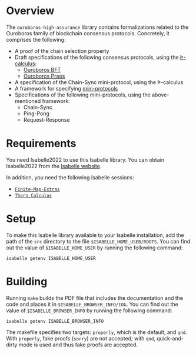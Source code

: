 Overview
========

The `ouroboros-high-assurance` library contains formalizations related
to the Ouroboros family of blockchain consensus protocols. Concretely,
it comprises the following:

  * A proof of the chain selection property
  * Draft specifications of the following consensus protocols, using the
    [Þ-calculus][thorn-calculus]:
      - [Ouroboros BFT][ouroboros-bft]
      - [Ouroboros Praos][ouroboros-praos]
  * A specification of the Chain-Sync mini-protocol, using the
    Þ-calculus
  * A framework for specifying [mini-protocols][networking-protocol]
  * Specifications of the following mini-protocols, using the
    above-mentioned framework:
      - Chain-Sync
      - Ping-Pong
      - Request-Response

[thorn-calculus]:
    https://github.com/input-output-hk/thorn-calculus
    "A general-purpose process calculus with support for arbitrary data"
[ouroboros-bft]:
    https://iohk.io/en/research/library/papers/ouroboros-bft-a-simple-byzantine-fault-tolerant-consensus-protocol/
    "Ouroboros-BFT: A Simple Byzantine Fault Tolerant Consensus Protocol"
[ouroboros-praos]:
    […]
    "Ouroboros Praos: An Adaptively-Secure, Semi-Synchronous Proof-of-Stake Protocol"
[networking-protocol]:
    https://ouroboros-network.cardano.intersectmbo.org/pdfs/network-spec
    "The Shelley Networking Protocol"


Requirements
============

You need Isabelle2022 to use this Isabelle library. You can obtain
Isabelle2022 from the [Isabelle website][isabelle].

[isabelle]:
    https://isabelle.in.tum.de/
    "Isabelle"

In addition, you need the following Isabelle sessions:

  * [`Finite-Map-Extras`](https://www.isa-afp.org/entries/Finite-Map-Extras.html)
  * [`Thorn_Calculus`](https://github.com/input-output-hk/thorn-calculus)


Setup
=====

To make this Isabelle library available to your Isabelle installation,
add the path of the `src` directory to the file
`$ISABELLE_HOME_USER/ROOTS`. You can find out the value of
`$ISABELLE_HOME_USER` by running the following command:

    isabelle getenv ISABELLE_HOME_USER


Building
========

Running `make` builds the PDF file that includes the documentation and
the code and places it in `$ISABELLE_BROWSER_INFO/IOG`. You can find out
the value of `$ISABELLE_BROWSER_INFO` by running the following command:

    isabelle getenv ISABELLE_BROWSER_INFO

The makefile specifies two targets: `properly`, which is the default,
and `qnd`. With `properly`, fake proofs (`sorry`) are not accepted; with
`qnd`, quick-and-dirty mode is used and thus fake proofs are accepted.
